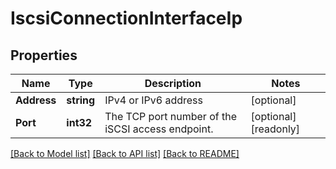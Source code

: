 # IscsiConnectionInterfaceIp

## Properties

Name | Type | Description | Notes
------------ | ------------- | ------------- | -------------
**Address** | **string** | IPv4 or IPv6 address | [optional] 
**Port** | **int32** | The TCP port number of the iSCSI access endpoint. | [optional] [readonly] 

[[Back to Model list]](../README.md#documentation-for-models) [[Back to API list]](../README.md#documentation-for-api-endpoints) [[Back to README]](../README.md)


